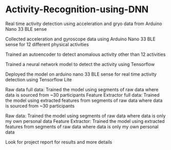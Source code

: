 # Activity-Recognition-using-DNN
Real time activity detection using acceleration and gryo data from Arduino Nano 33 BLE sense


Collected acceleration and gyroscope data using Arduino Nano 33 BLE sense for 12 different physical activities

Trained an autoencoder to detect anomalous activity other than 12 activities

Trained a neural network model to detect the activity using Tensorflow

Deployed the model on arduino nano 33 BLE sense for real time activity detection using Tensorflow Lite

Raw data full data: Trained the model using segments of raw data where data is sourced from ~30 participants
Feature Extractor full data: Trained the model using extracted features from segments of raw data where data is sourced from ~30 participants

Raw data: Trained the model using segments of raw data where data is only my own personal data
Feature Extractor: Trained the model using extracted features from segments of raw data where data is only my own personal data

Look for project report for results and more details

